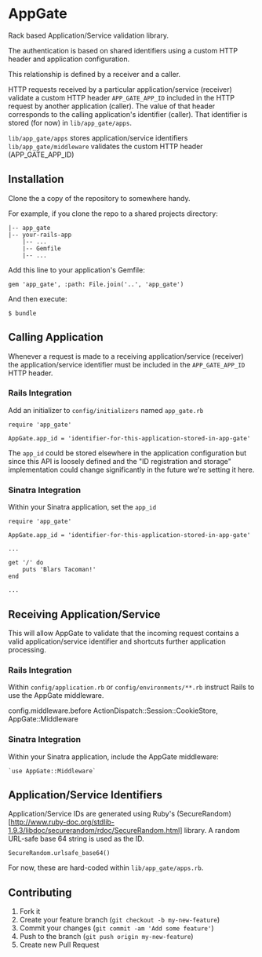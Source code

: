 # AppGate

Rack based Application/Service validation library.

The authentication is based on shared identifiers using a custom HTTP header and application configuration.

This relationship is defined by a receiver and a caller.

HTTP requests received by a particular application/service (receiver) validate a custom HTTP header `APP_GATE_APP_ID` included in the HTTP request by another application (caller). The value of that header corresponds to the calling application's identifier (caller). That identifier is stored (for now) in `lib/app_gate/apps`.

`lib/app_gate/apps` stores application/service identifiers
`lib/app_gate/middleware` validates the custom HTTP header (APP_GATE_APP_ID)

## Installation

Clone the a copy of the repository to somewhere handy.

For example, if you clone the repo to a shared projects directory:

    |-- app_gate
    |-- your-rails-app
        |-- ...
        |-- Gemfile
        |-- ...

Add this line to your application's Gemfile:

    gem 'app_gate', :path: File.join('..', 'app_gate')

And then execute:

    $ bundle

## Calling Application

Whenever a request is made to a receiving application/service (receiver) the application/service identifier must be included in the `APP_GATE_APP_ID` HTTP header.

### Rails Integration

Add an initializer to `config/initializers` named `app_gate.rb`

    require 'app_gate'

    AppGate.app_id = 'identifier-for-this-application-stored-in-app-gate'

The `app_id` could be stored elsewhere in the application configuration but since this API is loosely defined and the "ID registration and storage" implementation could change significantly in the future we're setting it here.

### Sinatra Integration

Within your Sinatra application, set the `app_id`

    require 'app_gate'
    
    AppGate.app_id = 'identifier-for-this-application-stored-in-app-gate'
    
    ...
    
    get '/' do
        puts 'Blars Tacoman!'
    end
    
    ...
    
## Receiving Application/Service

This will allow AppGate to validate that the incoming request contains a valid application/service identifier and shortcuts further application processing.

### Rails Integration

Within `config/application.rb` or `config/environments/**.rb` instruct Rails to use the AppGate middleware.

   config.middleware.before ActionDispatch::Session::CookieStore, AppGate::Middleware 

### Sinatra Integration

Within your Sinatra application, include the AppGate middleware:

    `use AppGate::Middleware`

## Application/Service Identifiers

Application/Service IDs are generated using Ruby's (SecureRandom)[http://www.ruby-doc.org/stdlib-1.9.3/libdoc/securerandom/rdoc/SecureRandom.html] library. A random URL-safe base 64 string is used as the ID.

    SecureRandom.urlsafe_base64()

For now, these are hard-coded within `lib/app_gate/apps.rb`.

## Contributing

1. Fork it
2. Create your feature branch (`git checkout -b my-new-feature`)
3. Commit your changes (`git commit -am 'Add some feature'`)
4. Push to the branch (`git push origin my-new-feature`)
5. Create new Pull Request

